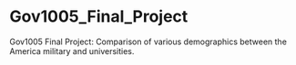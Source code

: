 # Gov1005_Final_Project
Gov1005 Final Project: Comparison of various demographics between the America military and universities.
